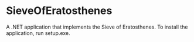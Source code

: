 # SieveOfEratosthenes
A .NET application that implements the Sieve of Eratosthenes. To install the application, run setup.exe.
